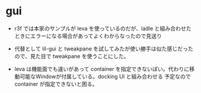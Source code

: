 # gui

- r3f では本家のサンプルが leva を使っているのだが、ladle と組み合わせたときにエラーになる場合があってよくわからなったので見送り
- 代替として lil-gui と tweakpane を試してみたが使い勝手は似た感じだったので、見た目で tweakpane を使うことにした。

- leva は機能面でも違いがあって container を指定できないぽい。代わりに移動可能なWindowが付属している。docking UI と組み合わせる
  予定なので container が指定できないと困る。
